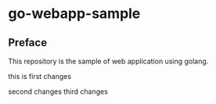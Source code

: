 # go-webapp-sample



## Preface
This repository is the sample of web application using golang.

this is first changes

second changes
third changes
